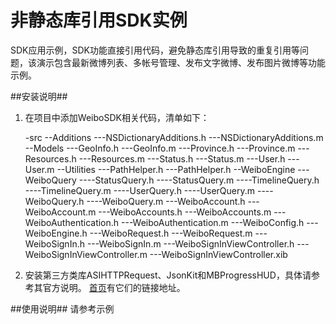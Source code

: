 # 非静态库引用SDK实例 #
SDK应用示例，SDK功能直接引用代码，避免静态库引用导致的重复引用等问题，该演示包含最新微博列表、多帐号管理、发布文字微博、发布图片微博等功能示例。

##安装说明##
1. 在项目中添加WeiboSDK相关代码，清单如下：


    -src
        --Additions
            ---NSDictionaryAdditions.h
            ---NSDictionaryAdditions.m
        --Models
            ---GeoInfo.h
            ---GeoInfo.m
            ---Province.h
            ---Province.m
            ---Resources.h
            ---Resources.m
            ---Status.h
            ---Status.m
            ---User.h
            ---User.m
        --Utilities
            ---PathHelper.h
            ---PathHelper.h
        --WeiboEngine
            ---WeiboQuery
                ----StatusQuery.h
                ----StatusQuery.m
                ----TimelineQuery.h
                ----TimelineQuery.m
                ----UserQuery.h
                ----UserQuery.m
                ----WeiboQuery.h
                ----WeiboQuery.m
            ---WeiboAccount.h
            ---WeiboAccount.m
            ---WeiboAccounts.h
            ---WeiboAccounts.m
            ---WeiboAuthentication.h
            ---WeiboAuthentication.m
            ---WeiboConfig.h
            ---WeiboEngine.h
            ---WeiboRequest.h
            ---WeiboRequest.m
            ---WeiboSignIn.h
            ---WeiboSignIn.m
            ---WeiboSignInViewController.h
            ---WeiboSignInViewController.m
            ---WeiboSignInViewController.xib
            
            
2. 安装第三方类库ASIHTTPRequest、JsonKit和MBProgressHUD，具体请参考其官方说明。
[首页](https://github.com/JimLiu/WeiboSDK/ "首页")有它们的链接地址。


##使用说明##
请参考示例




























